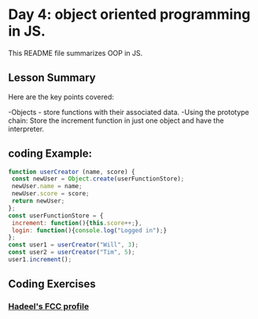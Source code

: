 # Day 4: object oriented programming in JS.

This README file summarizes OOP in JS. 

## Lesson Summary
Here are the key points covered:

-Objects - store functions with their associated data.
-Using the prototype chain: Store the increment function in just one object and have the interpreter.

## coding Example: 

```javascript
function userCreator (name, score) {
 const newUser = Object.create(userFunctionStore);
 newUser.name = name;
 newUser.score = score;
 return newUser;
};
const userFunctionStore = {
 increment: function(){this.score++;},
 login: function(){console.log("Logged in");}
};
const user1 = userCreator("Will", 3);
const user2 = userCreator("Tim", 5);
user1.increment();

```

## Coding Exercises

### [Hadeel's FCC profile](https://www.freecodecamp.org/Hadeel_Q)


